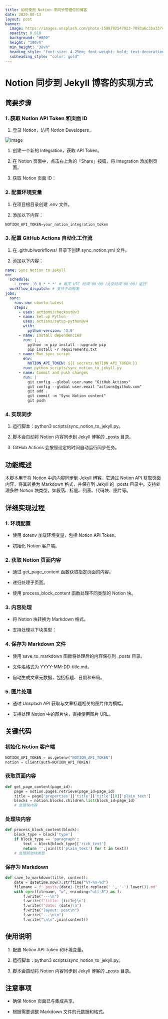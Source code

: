 ```yaml
---
title: 如何使用 Notion 来同步管理你的博客
date: 2025-08-13
layout: post
banner:
  image: https://images.unsplash.com/photo-1588702547923-7093a6c3ba33?crop=entropy&cs=tinysrgb&fit=max&fm=jpg&ixid=M3w2OTIwMzJ8MHwxfHJhbmRvbXx8fHx8fHx8fDE3NTUwNTk1NTZ8&ixlib=rb-4.1.0&q=80&w=1080
  opacity: 0.618
  background: "#000"
  height: "100vh"
  min_height: "38vh"
  heading_style: "font-size: 4.25em; font-weight: bold; text-decoration: underline"
  subheading_style: "color: gold"
---
```


# Notion 同步到 Jekyll 博客的实现方式

## 简要步骤

### 1. 获取 Notion API Token 和页面 ID

1. 登录 Notion，访问 Notion Developers。

![image](https://prod-files-secure.s3.us-west-2.amazonaws.com/a7a0cc5a-89b9-4cda-8686-1fba0ca52f40/d19c1afe-dea5-4312-9333-786b0ba83054/image.png?X-Amz-Algorithm=AWS4-HMAC-SHA256&X-Amz-Content-Sha256=UNSIGNED-PAYLOAD&X-Amz-Credential=ASIAZI2LB4665R4FDVCH%2F20250813%2Fus-west-2%2Fs3%2Faws4_request&X-Amz-Date=20250813T043236Z&X-Amz-Expires=3600&X-Amz-Security-Token=IQoJb3JpZ2luX2VjENv%2F%2F%2F%2F%2F%2F%2F%2F%2F%2FwEaCXVzLXdlc3QtMiJGMEQCIHhS0Y32iynK2okmZ%2BAaHjiKBc1wvXjPwEl1AahcXoMEAiAhUADmHMvN2Yk0JAqMLALSPVvbR6sWbzZ9EGEPUVg%2FPyr%2FAwgkEAAaDDYzNzQyMzE4MzgwNSIMjTQuj5mSLVNcLJvMKtwDsT6W5sZDkSo7UJ4p4%2BfweQwGNwLwiQCPq57i4k3VTLEsL09T9b4Xv0vokvetnQHgVsvnUUISxAJXoEgd79CXsFcTLWVhyfQOQeri2YKPlZ0TeIF%2FYTPVGRzPxZ0orIKFS1VX4szcaMd%2BLCqRhnVLHLntrKSdcm9Qh7JES%2BTRa6qpN6JGzQU3Um%2BrsiO2YZ5XX1haODGqgkPZ56XE6kRqFdxS4RnfcQi35Ro9C9aGq9uOl3%2BXgtC2h%2FxQBB%2Fdupj6nOhcVeZKUR%2FSPeGVTgqWaiu7K7%2BEiIoWDD5kE4YlpC1PngBJLn9ybEkgjQxwWEe5Je3vxhC00aA9vZ1ttUbqMTw2%2FPCub1TveUceKRr0EYmb9qB0e3RI9kiVM2FcNMT%2F5qJfpjxLKTBC35IerKt%2FH0r3jIYYnOHcwUEolwoaDcvGp2ru6TP2uCFRzLzLBPZ28LrUSmdl0dYScJHQ2aRcXvMNahJbjfHP0ft1xxqJackudip9hSDiZ6PuZtSWssJedOhdu86fHmnwR8G4LDijwQ3E%2BO00X4nifOnITJh7dT2MJUJ6SfeiexCChfWTCwgGGvjJZTM23x7XSNwjUoEka1YGA7wQUKLpfpBGQp8M0f5wYYXQJJzceqP8FkcwnIfwxAY6pgGwlJu0sLf6BpGbsH1EIH5VtOwGmhUgfWIjvjSNFhyuNYIC6hqz%2Bnh%2B4GcWPKQdBJmCElispMdWmdUx7czUCgvqzgBygppyXqTix4qBBjUesGuIyeqsxhdADFyEm%2FZOgSukJxGE0Q61i82eA3QsTvz2inNk6sBQSXrj%2BqWo0RugXtubU5ZALK33v1frNmUluvt%2FDRjIT3buUdH8kfxi1r48Nl%2FVTR%2Bq&X-Amz-Signature=2e682417f611418de886320885b2dc0327533ecedee875fd238fdedfeebc95d8&X-Amz-SignedHeaders=host&x-amz-checksum-mode=ENABLED&x-id=GetObject)

1. 创建一个新的 Integration，获取 API Token。

1. 在 Notion 页面中，点击右上角的「Share」按钮，将 Integration 添加到页面。

1. 获取 Notion 页面 ID：


### 2. 配置环境变量

1. 在项目根目录创建 .env 文件。

1. 添加以下内容：

```javascript
NOTION_API_TOKEN=your_notion_integration_token
```

### 3. 配置 GitHub Actions 自动化工作流

1. 在 .github/workflows/ 目录下创建 sync_notion.yml 文件。

1. 添加以下内容：

```yaml
name: Sync Notion to Jekyll
on:
  schedule:
    - cron: '0 0 * * *' # 每天 UTC 时间 00:00（北京时间 08:00）运行
  workflow_dispatch: # 支持手动触发
jobs:
  sync:
    runs-on: ubuntu-latest
    steps:
      - uses: actions/checkout@v3
      - name: Set up Python
        uses: actions/setup-python@v4
        with:
          python-version: '3.9'
      - name: Install dependencies
        run: |
          python -m pip install --upgrade pip
          pip install -r requirements.txt
      - name: Run sync script
        env:
          NOTION_API_TOKEN: ${{ secrets.NOTION_API_TOKEN }}
        run: python scripts/sync_notion_to_jekyll.py
      - name: Commit and push changes
        run: |
          git config --global user.name "GitHub Actions"
          git config --global user.email "actions@github.com"
          git add .
          git commit -m "Sync Notion content"
          git push
```

### 4. 实现同步

1. 运行脚本：python3 scripts/sync_notion_to_jekyll.py。

1. 脚本会自动将 Notion 内容同步到 Jekyll 博客的 _posts 目录。

1. GitHub Actions 会按照设定的时间自动运行同步任务。

## 功能概述

本脚本用于将 Notion 中的内容同步到 Jekyll 博客。它通过 Notion API 获取页面内容，将其转换为 Markdown 格式，并保存到 Jekyll 的 _posts 目录中。支持处理多种 Notion 块类型，如段落、标题、列表、代码块、图片等。

## 详细实现过程

### 1. 环境配置

- 使用 dotenv 加载环境变量，包括 Notion API Token。

- 初始化 Notion 客户端。

### 2. 获取 Notion 页面内容

- 通过 get_page_content 函数获取指定页面的内容。

- 递归处理子页面。

- 使用 process_block_content 函数处理不同类型的 Notion 块。

### 3. 内容处理

- 将 Notion 块转换为 Markdown 格式。

- 支持处理以下块类型：


### 4. 保存为 Markdown 文件

- 使用 save_to_markdown 函数将处理后的内容保存到 _posts 目录。

- 文件名格式为 YYYY-MM-DD-title.md。

- 自动生成文章元数据，包括标题、日期和布局。

### 5. 图片处理

- 通过 Unsplash API 获取与文章标题相关的图片作为横幅。

- 支持处理 Notion 中的图片块，直接使用图片 URL。

## 关键代码

### 初始化 Notion 客户端

```python
NOTION_API_TOKEN = os.getenv("NOTION_API_TOKEN")
notion = Client(auth=NOTION_API_TOKEN)
```

### 获取页面内容

```python
def get_page_content(page_id):
    page = notion.pages.retrieve(page_id=page_id)
    title = page['properties']['title']['title'][0]['plain_text']
    blocks = notion.blocks.children.list(block_id=page_id)
    # 处理块内容
```

### 处理块内容

```python
def process_block_content(block):
    block_type = block['type']
    if block_type == 'paragraph':
        text = block[block_type]['rich_text']
        return ''.join([t['plain_text'] for t in text])
    # 处理其他块类型
```

### 保存为 Markdown

```python
def save_to_markdown(title, content):
    date = datetime.now().strftime("%Y-%m-%d")
    filename = f"_posts/{date}-{title.replace(' ', '-').lower()}.md"
    with open(filename, "w", encoding="utf-8") as f:
        f.write("---\n")
        f.write(f"title: {title}\n")
        f.write(f"date: {date}\n")
        f.write("layout: post\n")
        f.write("---\n\n")
        f.write("\n\n".join(content))
```

## 使用说明

1. 配置 Notion API Token 和环境变量。

1. 运行脚本：python3 scripts/sync_notion_to_jekyll.py。

1. 脚本会自动将 Notion 内容同步到 Jekyll 博客的 _posts 目录。

## 注意事项

- 确保 Notion 页面已与集成共享。

- 根据需要调整 Markdown 文件的元数据和格式。
